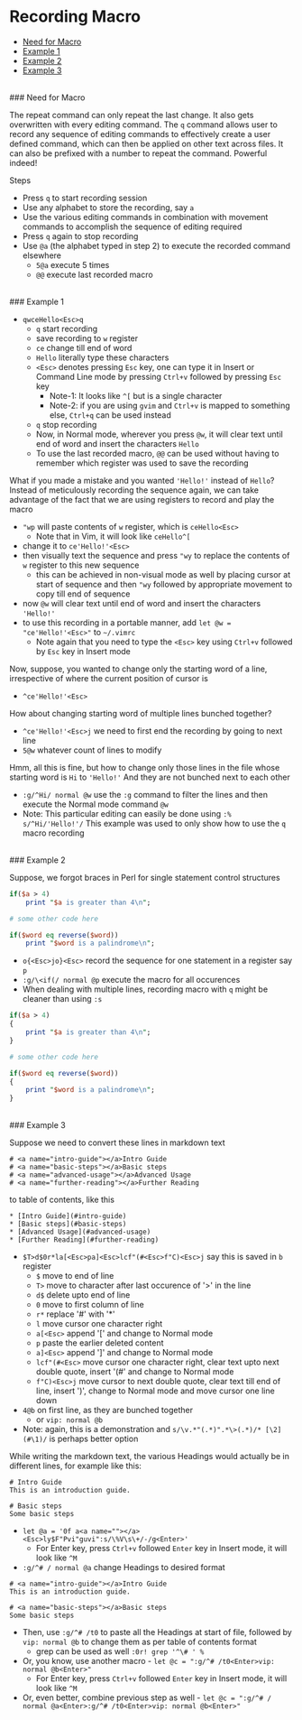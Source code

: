 # <a name="recording-macro"></a>Recording Macro

* [Need for Macro](#need-for-macro)
* [Example 1](#example-1)
* [Example 2](#example-2)
* [Example 3](#example-3)

<br>
### <a name="need-for-macro"></a>Need for Macro

The repeat command can only repeat the last change. It also gets overwritten with every editing command. The `q` command allows user to record any sequence of editing commands to effectively create a user defined command, which can then be applied on other text across files. It can also be prefixed with a number to repeat the command. Powerful indeed!

Steps

* Press `q` to start recording session
* Use any alphabet to store the recording, say `a`
* Use the various editing commands in combination with movement commands to accomplish the sequence of editing required
* Press `q` again to stop recording
* Use `@a` (the alphabet typed in step 2) to execute the recorded command elsewhere
    * `5@a` execute 5 times
    * `@@` execute last recorded macro

<br>
### <a name="example-1"></a>Example 1

* `qwceHello<Esc>q`
    * `q` start recording
    * save recording to `w` register
    * `ce` change till end of word
    * `Hello` literally type these characters
    * `<Esc>` denotes pressing `Esc` key, one can type it in Insert or Command Line mode by pressing `Ctrl+v` followed by pressing `Esc` key
        * Note-1: It looks like `^[` but is a single character
        * Note-2: if you are using `gvim` and `Ctrl+v` is mapped to something else, `Ctrl+q` can be used instead
    * `q` stop recording
    * Now, in Normal mode, wherever you press `@w`, it will clear text until end of word and insert the characters `Hello`
    * To use the last recorded macro, `@@` can be used without having to remember which register was used to save the recording

What if you made a mistake and you wanted `'Hello!'` instead of `Hello`? Instead of meticulously recording the sequence again, we can take advantage of the fact that we are using registers to record and play the macro

* `"wp` will paste contents of `w` register, which is `ceHello<Esc>`
    * Note that in Vim, it will look like `ceHello^[`
* change it to `ce'Hello!'<Esc>`
* then visually text the sequence and press `"wy` to replace the contents of `w` register to this new sequence
    * this can be achieved in non-visual mode as well by placing cursor at start of sequence and then `"wy` followed by appropriate movement to copy till end of sequence
* now `@w` will clear text until end of word and insert the characters `'Hello!'`
* to use this recording in a portable manner, add `let @w = "ce'Hello!'<Esc>"` to `~/.vimrc`
    * Note again that you need to type the `<Esc>` key using `Ctrl+v` followed by `Esc` key in Insert mode

Now, suppose, you wanted to change only the starting word of a line, irrespective of where the current position of cursor is

* `^ce'Hello!'<Esc>`

How about changing starting word of multiple lines bunched together?
    
* `^ce'Hello!'<Esc>j` we need to first end the recording by going to next line
* `5@w` whatever count of lines to modify

Hmm, all this is fine, but how to change only those lines in the file whose starting word is `Hi` to `'Hello!'` And they are not bunched next to each other

* `:g/^Hi/ normal @w` use the `:g` command to filter the lines and then execute the Normal mode command `@w`
* Note: This particular editing can easily be done using `:% s/^Hi/'Hello!'/` This example was used to only show how to use the `q` macro recording

<br>
### <a name="example-2"></a>Example 2

Suppose, we forgot braces in Perl for single statement control structures

```perl
if($a > 4)
    print "$a is greater than 4\n";

# some other code here

if($word eq reverse($word))
    print "$word is a palindrome\n";
```

* `o{<Esc>jo}<Esc>` record the sequence for one statement in a register say `p`
* `:g/\<if(/ normal @p` execute the macro for all occurences
* When dealing with multiple lines, recording macro with `q` might be cleaner than using `:s`

```perl
if($a > 4)
{
    print "$a is greater than 4\n";
}

# some other code here

if($word eq reverse($word))
{
    print "$word is a palindrome\n";
}
```

<br>
### <a name="example-3"></a>Example 3

Suppose we need to convert these lines in markdown text

```
# <a name="intro-guide"></a>Intro Guide
# <a name="basic-steps"></a>Basic steps
# <a name="advanced-usage"></a>Advanced Usage
# <a name="further-reading"></a>Further Reading
```

to table of contents, like this

```
* [Intro Guide](#intro-guide)
* [Basic steps](#basic-steps)
* [Advanced Usage](#advanced-usage)
* [Further Reading](#further-reading)
```

* `$T>d$0r*la[<Esc>pa]<Esc>lcf"(#<Esc>f"C)<Esc>j` say this is saved in `b` register
    * `$` move to end of line
    * `T>` move to character after last occurence of '>' in the line
    * `d$` delete upto end of line
    * `0` move to first column of line
    * `r*` replace '#' with '*'
    * `l` move cursor one character right
    * `a[<Esc>` append '[' and change to Normal mode
    * `p` paste the earlier deleted content
    * `a]<Esc>` append ']' and change to Normal mode
    * `lcf"(#<Esc>` move cursor one character right, clear text upto next double quote, insert '(#' and change to Normal mode
    * `f"C)<Esc>j` move cursor to next double quote, clear text till end of line, insert ')', change to Normal mode and move cursor one line down
* `4@b` on first line, as they are bunched together
    * or `vip: normal @b`
* Note: again, this is a demonstration and `s/\v.*"(.*)".*\>(.*)/* [\2](#\1)/` is perhaps better option

While writing the markdown text, the various Headings would actually be in different lines, for example like this:

```
# Intro Guide
This is an introduction guide.

# Basic steps
Some basic steps
```

* `let @a = '0f a<a name=""></a><Esc>ly$F"Pvi"guvi":s/\%V\s\+/-/g<Enter>'`
    * For Enter key, press `Ctrl+v` followed `Enter` key in Insert mode, it will look like `^M`
* `:g/^# / normal @a` change Headings to desired format

```
# <a name="intro-guide"></a>Intro Guide
This is an introduction guide.

# <a name="basic-steps"></a>Basic steps
Some basic steps
```

* Then, use `:g/^# /t0` to paste all the Headings at start of file, followed by `vip: normal @b` to change them as per table of contents format
    * grep can be used as well `:0r! grep '^\# ' %`
* Or, you know, use another macro - `let @c = ":g/^# /t0<Enter>vip: normal @b<Enter>"`
    * For Enter key, press `Ctrl+v` followed `Enter` key in Insert mode, it will look like `^M`
* Or, even better, combine previous step as well - `let @c = ":g/^# / normal @a<Enter>:g/^# /t0<Enter>vip: normal @b<Enter>"`
